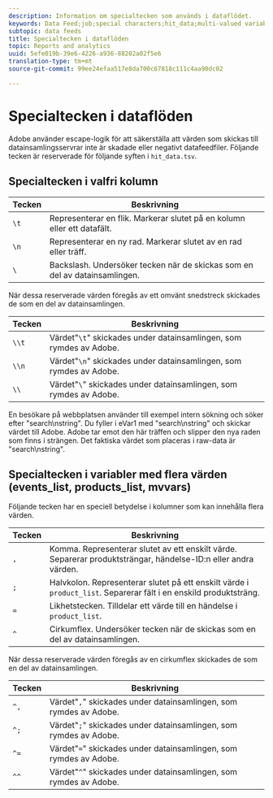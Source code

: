 ```yaml
---
description: Information om specialtecken som används i dataflödet.
keywords: Data Feed;job;special characters;hit_data;multi-valued variables;events_list;products_list;mvvars
subtopic: data feeds
title: Specialtecken i dataflöden
topic: Reports and analytics
uuid: 5efe019b-39e6-4226-a936-88202a02f5e6
translation-type: tm+mt
source-git-commit: 99ee24efaa517e8da700c67818c111c4aa90dc02

---
```



# Specialtecken i dataflöden

Adobe använder escape-logik för att säkerställa att värden som skickas till datainsamlingsservrar inte är skadade eller negativt datafeedfiler. Följande tecken är reserverade för följande syften i `hit_data.tsv`.

## Specialtecken i valfri kolumn

| Tecken | Beskrivning |
|--- |--- |
| `\t` | Representerar en flik. Markerar slutet på en kolumn eller ett datafält. |
| `\n` | Representerar en ny rad. Markerar slutet av en rad eller träff. |
| `\` | Backslash. Undersöker tecken när de skickas som en del av datainsamlingen. |

När dessa reserverade värden föregås av ett omvänt snedstreck skickades de som en del av datainsamlingen.

| Tecken | Beskrivning |
|--- |--- |
| `\\t` | Värdet&quot;`\t`&quot; skickades under datainsamlingen, som rymdes av Adobe. |
| `\\n` | Värdet&quot;`\n`&quot; skickades under datainsamlingen, som rymdes av Adobe. |
| `\\` | Värdet&quot;`\`&quot; skickades under datainsamlingen, som rymdes av Adobe. |

En besökare på webbplatsen använder till exempel intern sökning och söker efter &quot;search\nstring&quot;. Du fyller i eVar1 med &quot;search\nstring&quot; och skickar värdet till Adobe. Adobe tar emot den här träffen och slipper den nya raden som finns i strängen. Det faktiska värdet som placeras i raw-data är &quot;search\\nstring&quot;.

## Specialtecken i variabler med flera värden (events_list, products_list, mvvars)

Följande tecken har en speciell betydelse i kolumner som kan innehålla flera värden.

| Tecken | Beskrivning |
|--- |--- |
| `,` | Komma. Representerar slutet av ett enskilt värde. Separerar produktsträngar, händelse-ID:n eller andra värden. |
| `;` | Halvkolon. Representerar slutet på ett enskilt värde i `product_list`. Separerar fält i en enskild produktsträng. |
| `=` | Likhetstecken. Tilldelar ett värde till en händelse i `product_list`. |
| `^` | Cirkumflex. Undersöker tecken när de skickas som en del av datainsamlingen. |

När dessa reserverade värden föregås av en cirkumflex skickades de som en del av datainsamlingen.

| Tecken | Beskrivning |
|--- |--- |
| `^,` | Värdet&quot;`,`&quot; skickades under datainsamlingen, som rymdes av Adobe. |
| `^;` | Värdet&quot;`;`&quot; skickades under datainsamlingen, som rymdes av Adobe. |
| `^=` | Värdet&quot;`=`&quot; skickades under datainsamlingen, som rymdes av Adobe. |
| `^^` | Värdet&quot;`^`&quot; skickades under datainsamlingen, som rymdes av Adobe. |
